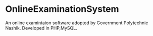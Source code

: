 # OnlineExaminationSystem
An online examintaion software adopted by Government Polytechnic Nashik. Developed in PHP,MySQL.
